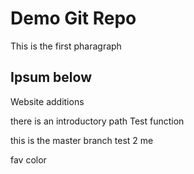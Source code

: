 # Demo Git Repo 

This is the first pharagraph 

## Ipsum below 
Website additions

there is an introductory path 
Test function

this is the master branch
test 2
me

fav color